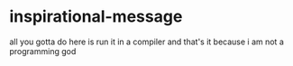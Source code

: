 # inspirational-message
all you gotta do here is run it in a compiler and that's it because i am not a programming god
